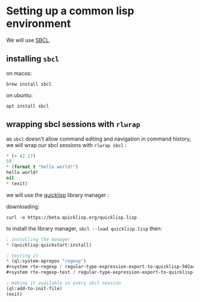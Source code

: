 # Setting up a common lisp environment

We will use [SBCL](http://www.sbcl.org/). 

## installing `sbcl`

on macos:
```
brew install sbcl
```

on ubuntu:
```
apt install sbcl
```

## wrapping sbcl sessions with `rlwrap`

as `sbcl` doesn't allow command editing and navigation in command history, we will wrap our sbcl sessions with `rlwrap sbcl` :
```lisp
* (+ 42 17)
59
* (format t "hello world!")
hello world!
nil
* (exit)
```
we will use the [quicklisp](https://www.quicklisp.org/beta/) library manager :

downloading:
```
curl -o https://beta.quicklisp.org/quicklisp.lisp
```

to install the library manager, `sbcl --load quicklisp.lisp` then:
```lisp
; installing the manager
* (quicklisp-quickstart:install)

; testing it
* (ql:system-apropos "regexp")
#<system rte-regexp / regular-type-expression-export-to-quicklisp-502a46e2-git / quicklisp 2022-11-07>
#<system rte-regexp-test / regular-type-expression-export-to-quicklisp-502a46e2-git / quicklisp 2022-11-07>

; making it available in every sbcl session
(ql:add-to-init-file)
(exit)
```
